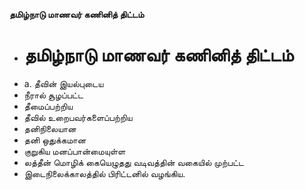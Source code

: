 **தமிழ்நாடு மாணவர் கணினித் திட்டம்**
- # தமிழ்நாடு மாணவர் கணினித் திட்டம்
- a. தீவின் இயல்புடைய
- நீரால் சூழப்பட்ட
- தீமைப்பற்றிய
- தீவில் உறைபவர்களைப்பற்றிய
- தனிநிலையான
- தனி ஒதுக்கமான
- குறுகிய மனப்பான்மையுள்ள
- லத்தீன் மொழிக் கையெழுதது வடிவத்தின் வகையில் முற்பட்ட
- இடைநிலைக்காலத்தில் பிரிட்டனில் வழங்கிய.

